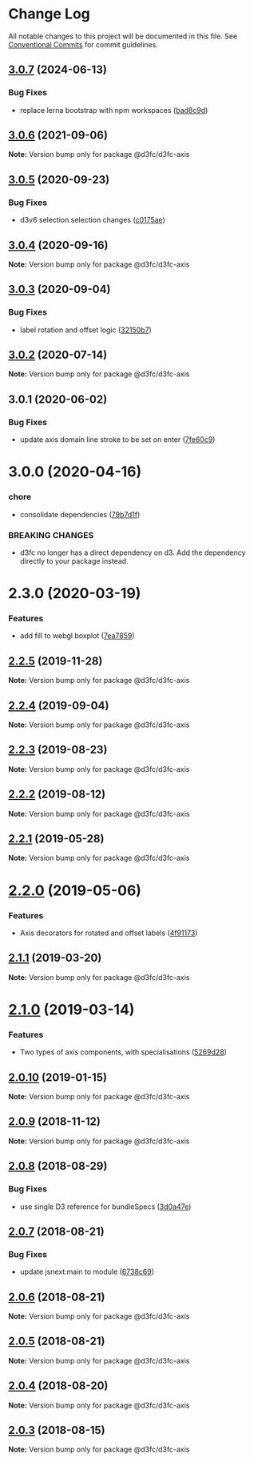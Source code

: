 # Change Log

All notable changes to this project will be documented in this file.
See [Conventional Commits](https://conventionalcommits.org) for commit guidelines.

## [3.0.7](https://github.com/d3fc/d3fc/compare/@d3fc/d3fc-axis@3.0.6...@d3fc/d3fc-axis@3.0.7) (2024-06-13)

### Bug Fixes

-   replace lerna bootstrap with npm workspaces ([bad8c9d](https://github.com/d3fc/d3fc/commit/bad8c9dd84ff0c40a0e9433e9a9015a78339c9d3))

## [3.0.6](https://github.com/d3fc/d3fc/compare/@d3fc/d3fc-axis@3.0.5...@d3fc/d3fc-axis@3.0.6) (2021-09-06)

**Note:** Version bump only for package @d3fc/d3fc-axis

## [3.0.5](https://github.com/d3fc/d3fc/compare/@d3fc/d3fc-axis@3.0.4...@d3fc/d3fc-axis@3.0.5) (2020-09-23)

### Bug Fixes

-   d3v6 selection.selection changes ([c0175ae](https://github.com/d3fc/d3fc/commit/c0175ae))

## [3.0.4](https://github.com/d3fc/d3fc/compare/@d3fc/d3fc-axis@3.0.3...@d3fc/d3fc-axis@3.0.4) (2020-09-16)

**Note:** Version bump only for package @d3fc/d3fc-axis

## [3.0.3](https://github.com/d3fc/d3fc/compare/@d3fc/d3fc-axis@3.0.2...@d3fc/d3fc-axis@3.0.3) (2020-09-04)

### Bug Fixes

-   label rotation and offset logic ([32150b7](https://github.com/d3fc/d3fc/commit/32150b7))

## [3.0.2](https://github.com/d3fc/d3fc/compare/@d3fc/d3fc-axis@3.0.1...@d3fc/d3fc-axis@3.0.2) (2020-07-14)

**Note:** Version bump only for package @d3fc/d3fc-axis

## 3.0.1 (2020-06-02)

### Bug Fixes

-   update axis domain line stroke to be set on enter ([7fe60c9](https://github.com/d3fc/d3fc/commit/7fe60c9))

# 3.0.0 (2020-04-16)

### chore

-   consolidate dependencies ([79b7d1f](https://github.com/d3fc/d3fc/commit/79b7d1f))

### BREAKING CHANGES

-   d3fc no longer has a direct dependency on d3. Add the
    dependency directly to your package instead.

# 2.3.0 (2020-03-19)

### Features

-   add fill to webgl boxplot ([7ea7859](https://github.com/d3fc/d3fc/commit/7ea7859))

## [2.2.5](https://github.com/d3fc/d3fc/compare/@d3fc/d3fc-axis@2.2.4...@d3fc/d3fc-axis@2.2.5) (2019-11-28)

**Note:** Version bump only for package @d3fc/d3fc-axis

## [2.2.4](https://github.com/d3fc/d3fc/compare/@d3fc/d3fc-axis@2.2.3...@d3fc/d3fc-axis@2.2.4) (2019-09-04)

**Note:** Version bump only for package @d3fc/d3fc-axis

<a name="2.2.3"></a>

## [2.2.3](https://github.com/d3fc/d3fc/compare/@d3fc/d3fc-axis@2.2.2...@d3fc/d3fc-axis@2.2.3) (2019-08-23)

**Note:** Version bump only for package @d3fc/d3fc-axis

<a name="2.2.2"></a>

## [2.2.2](https://github.com/d3fc/d3fc/compare/@d3fc/d3fc-axis@2.2.1...@d3fc/d3fc-axis@2.2.2) (2019-08-12)

**Note:** Version bump only for package @d3fc/d3fc-axis

<a name="2.2.1"></a>

## [2.2.1](https://github.com/d3fc/d3fc/compare/@d3fc/d3fc-axis@2.2.0...@d3fc/d3fc-axis@2.2.1) (2019-05-28)

**Note:** Version bump only for package @d3fc/d3fc-axis

<a name="2.2.0"></a>

# [2.2.0](https://github.com/d3fc/d3fc/compare/@d3fc/d3fc-axis@2.1.1...@d3fc/d3fc-axis@2.2.0) (2019-05-06)

### Features

-   Axis decorators for rotated and offset labels ([4f91173](https://github.com/d3fc/d3fc/commit/4f91173))

<a name="2.1.1"></a>

## [2.1.1](https://github.com/d3fc/d3fc/compare/@d3fc/d3fc-axis@2.1.0...@d3fc/d3fc-axis@2.1.1) (2019-03-20)

**Note:** Version bump only for package @d3fc/d3fc-axis

<a name="2.1.0"></a>

# [2.1.0](https://github.com/d3fc/d3fc/compare/@d3fc/d3fc-axis@2.0.10...@d3fc/d3fc-axis@2.1.0) (2019-03-14)

### Features

-   Two types of axis components, with specialisations ([5269d28](https://github.com/d3fc/d3fc/commit/5269d28))

<a name="2.0.10"></a>

## [2.0.10](https://github.com/d3fc/d3fc/compare/@d3fc/d3fc-axis@2.0.9...@d3fc/d3fc-axis@2.0.10) (2019-01-15)

**Note:** Version bump only for package @d3fc/d3fc-axis

<a name="2.0.9"></a>

## [2.0.9](https://github.com/d3fc/d3fc/compare/@d3fc/d3fc-axis@2.0.8...@d3fc/d3fc-axis@2.0.9) (2018-11-12)

**Note:** Version bump only for package @d3fc/d3fc-axis

<a name="2.0.8"></a>

## [2.0.8](https://github.com/d3fc/d3fc/compare/@d3fc/d3fc-axis@2.0.7...@d3fc/d3fc-axis@2.0.8) (2018-08-29)

### Bug Fixes

-   use single D3 reference for bundleSpecs ([3d0a47e](https://github.com/d3fc/d3fc/commit/3d0a47e))

<a name="2.0.7"></a>

## [2.0.7](https://github.com/d3fc/d3fc/compare/@d3fc/d3fc-axis@2.0.6...@d3fc/d3fc-axis@2.0.7) (2018-08-21)

### Bug Fixes

-   update jsnext:main to module ([6738c69](https://github.com/d3fc/d3fc/commit/6738c69))

<a name="2.0.6"></a>

## [2.0.6](https://github.com/d3fc/d3fc/compare/@d3fc/d3fc-axis@2.0.5...@d3fc/d3fc-axis@2.0.6) (2018-08-21)

**Note:** Version bump only for package @d3fc/d3fc-axis

<a name="2.0.5"></a>

## [2.0.5](https://github.com/d3fc/d3fc-axis/compare/@d3fc/d3fc-axis@2.0.4...@d3fc/d3fc-axis@2.0.5) (2018-08-21)

**Note:** Version bump only for package @d3fc/d3fc-axis

<a name="2.0.4"></a>

## [2.0.4](https://github.com/d3fc/d3fc/compare/@d3fc/d3fc-axis@2.0.3...@d3fc/d3fc-axis@2.0.4) (2018-08-20)

**Note:** Version bump only for package @d3fc/d3fc-axis

<a name="2.0.3"></a>

## [2.0.3](https://github.com/d3fc/d3fc/compare/@d3fc/d3fc-axis@2.0.2...@d3fc/d3fc-axis@2.0.3) (2018-08-15)

**Note:** Version bump only for package @d3fc/d3fc-axis
